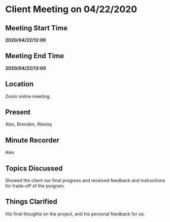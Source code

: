 # Client Meeting on 04/22/2020

## Meeting Start Time

**2020/04/22/12:00**

## Meeting End Time

**2020/04/22/13:00**

## Location

Zoom online meeting.

## Present

Alex, Brenden, Wesley

## Minute Recorder

Alex

## Topics Discussed

Showed the client our final progress and received feedback and instructions for trade-off of the program.

## Things Clarified

His final thoughts on the project, and his personal feedback for us.